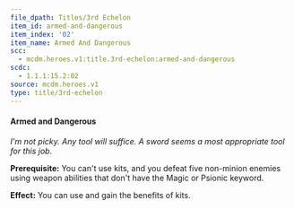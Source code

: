 ```yaml
---
file_dpath: Titles/3rd Echelon
item_id: armed-and-dangerous
item_index: '02'
item_name: Armed And Dangerous
scc:
  - mcdm.heroes.v1:title.3rd-echelon:armed-and-dangerous
scdc:
  - 1.1.1:15.2:02
source: mcdm.heroes.v1
type: title/3rd-echelon
---
```


#### Armed and Dangerous

*I'm not picky. Any tool will suffice. A sword seems a most appropriate tool for this job.*

**Prerequisite:** You can't use kits, and you defeat five non-minion enemies using weapon abilities that don't have the Magic or Psionic keyword.

**Effect:** You can use and gain the benefits of kits.
